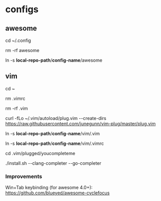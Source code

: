 # configs

## awesome
cd ~/.config

rm -rf awesome

ln -s **local-repo-path**/**config-name**/awesome

## vim

cd ~

rm .vimrc

rm -rf .vim

curl -fLo ~/.vim/autoload/plug.vim --create-dirs https://raw.githubusercontent.com/junegunn/vim-plug/master/plug.vim

ln -s **local-repo-path**/**config-name**/vim/.vim

ln -s **local-repo-path**/**config-name**/vim/.vimrc

cd .vim/plugged/youcompleteme

./install.sh --clang-completer --go-completer

### Improvements
Win+Tab keybinding (for awesome 4.0+):
https://github.com/blueyed/awesome-cyclefocus

